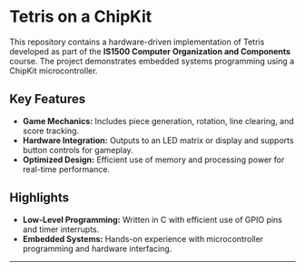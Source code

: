 # Tetris on a ChipKit

This repository contains a hardware-driven implementation of Tetris developed as part of the **IS1500 Computer Organization and Components** course. The project demonstrates embedded systems programming using a ChipKit microcontroller.

## Key Features

- **Game Mechanics:** Includes piece generation, rotation, line clearing, and score tracking.
- **Hardware Integration:** Outputs to an LED matrix or display and supports button controls for gameplay.
- **Optimized Design:** Efficient use of memory and processing power for real-time performance.

## Highlights

- **Low-Level Programming:** Written in C with efficient use of GPIO pins and timer interrupts.
- **Embedded Systems:** Hands-on experience with microcontroller programming and hardware interfacing.

---
